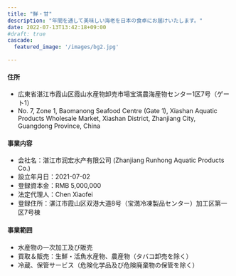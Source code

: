 ```yaml
---
title: "鮮・甘"
description: "年間を通して美味しい海老を日本の食卓にお届けいたします。"
date: 2022-07-13T13:42:18+09:00
#draft: true
cascade:
  featured_image: '/images/bg2.jpg'

---
```


#### 住所
- 広東省湛江市霞山区霞山水産物卸売市場宝満農海産物センター1区7号（ゲート1）
- No. 7, Zone 1, Baomanong Seafood Centre (Gate 1), Xiashan Aquatic Products Wholesale Market, Xiashan District, Zhanjiang City, Guangdong Province, China

#### 事業内容
- 会社名：湛江市润宏水产有限公司 (Zhanjiang Runhong Aquatic Products Co.)
- 設立年月日：2021-07-02
- 登録資本金：RMB 5,000,000
- 法定代理人：Chen Xiaofei
- 登録住所：湛江市霞山区双港大道8号（宝満冷凍製品センター）加工区第一区7号棟

#### 事業範囲
- 水産物の一次加工及び販売
- 買取＆販売：生鮮・活魚水産物、農産物（タバコ卸売を除く）
- 冷蔵、保管サービス（危険化学品及び危険廃棄物の保管を除く）

